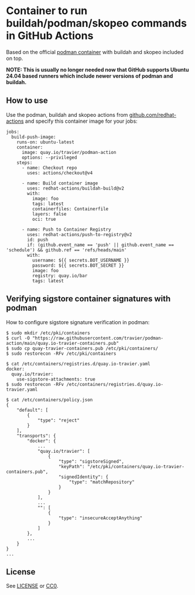 # Container to run buildah/podman/skopeo commands in GitHub Actions

Based on the official [podman
container](https://quay.io/repository/podman/stable) with buildah and skopeo
included on top.

**NOTE: This is usually no longer needed now that GitHub supports Ubuntu 24.04
based runners which include newer versions of podman and buildah.**

## How to use

Use the podman, buildah and skopeo actions from
[github.com/redhat-actions](https://github.com/redhat-actions) and specify this
container image for your jobs:

```
jobs:
  build-push-image:
    runs-on: ubuntu-latest
    container:
      image: quay.io/travier/podman-action
      options: --privileged
    steps:
      - name: Checkout repo
        uses: actions/checkout@v4

      - name: Build container image
        uses: redhat-actions/buildah-build@v2
        with:
          image: foo
          tags: latest
          containerfiles: Containerfile
          layers: false
          oci: true

      - name: Push to Container Registry
        uses: redhat-actions/push-to-registry@v2
        id: push
        if: (github.event_name == 'push' || github.event_name == 'schedule') && github.ref == 'refs/heads/main'
        with:
          username: ${{ secrets.BOT_USERNAME }}
          password: ${{ secrets.BOT_SECRET }}
          image: foo
          registry: quay.io/bar
          tags: latest
```

## Verifying sigstore container signatures with podman

How to configure sigstore signature verification in podman:

```
$ sudo mkdir /etc/pki/containers
$ curl -O "https://raw.githubusercontent.com/travier/podman-action/main/quay.io-travier-containers.pub"
$ sudo cp quay-travier-containers.pub /etc/pki/containers/
$ sudo restorecon -RFv /etc/pki/containers

$ cat /etc/containers/registries.d/quay.io-travier.yaml
docker:
  quay.io/travier:
    use-sigstore-attachments: true
$ sudo restorecon -RFv /etc/containers/registries.d/quay.io-travier.yaml

$ cat /etc/containers/policy.json
{
    "default": [
        {
            "type": "reject"
        }
    ],
    "transports": {
        "docker": {
            ...
            "quay.io/travier": [
                {
                    "type": "sigstoreSigned",
                    "keyPath": "/etc/pki/containers/quay.io-travier-containers.pub",
                    "signedIdentity": {
                        "type": "matchRepository"
                    }
                }
            ],
            ...
            "": [
                {
                    "type": "insecureAcceptAnything"
                }
            ]
        },
        ...
    }
}
...
```

## License

See [LICENSE](LICENSE) or [CC0](https://creativecommons.org/public-domain/cc0/).
